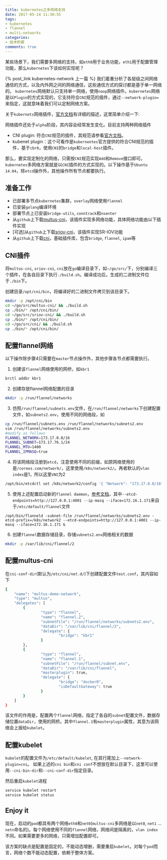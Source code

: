 ```yaml
---
title: kubernetes之多网络支持
date: 2017-05-14 11:30:55
tags:
- kubernetes
- flannel
- multi-networks
categories:
- 技术积累
comments: true
---
```

某些场景下，我们需要多网络的支持，如`eth0`用于业务功能，`eth1`用于配置管理功能，那么`kubernetes`下该如何实现呢？

{% post_link kubernetes-network 上一篇 %} 我们着重分析了各层级之间网络通信的方式，以及内外网之间的网络通信，这些通信方式的探讨都是基于单一网络的。
`kubernetes`网络默认只支持单一网络，使用`noop`网络插件。`kubernetes`网络是以`Plugin`的方式实现的，它支持符合`CNI`规范的插件，通过`--network-plugin=`来指定，这就意味着我们可以定制网络方案。

关于`kubernets`网络插件，[官方文档](https://kubernetes.io/docs/concepts/cluster-administration/network-plugins/)有详细的描述，这里简单介绍一下:

网络插件还处于`alpha`阶段，其内容会经常发生变化。目前支持两种网络插件

- CNI plugin: 符合`CNI`规范的插件，其规范请参看[官方文档](https://github.com/containernetworking/cni/blob/master/SPEC.md)。
- kubenet plugin：这个可看作是`kubernentes`官方提供的符合CNI规范的插件，基于`cbr0`，使用`CNI`的`bridge`和`local-host`插件。

那么，要实现定制化的网络，只需按`CNI`规范实现`Add`和`Remove`接口即可。`kubernetes`多网络方案就是以`CNI`插件的方式实现的。以下操作基于`Ubuntu 14.04`，除`etcd`操作外，其他操作所有节点都要执行。

## 准备工作

- 已部署多节点`kubernetes`集群，`overlay`网络使用`flannel`
- 已安装`golang`编译环境
- 部署节点上已安装`bridge-utils`, `conntrack`和`nsenter`
- 从`github`上下载[multus-cni](https://github.com/Intel-Corp/multus-cni)，该插件实现多网络功能，具体网络功能由以下插件实现
- [可选]从`github`上下载[sriov-cni](https://github.com/Intel-Corp/sriov-cni)，该插件实现SR-IOV功能
- 从`github`上下载[cni](https://github.com/containernetworking/cni)，基础插件库，包含`bridge`, `flannel`, `ipam`等

## CNI插件

将`multus-cni`, `sriov-cni`, `cni`放在`go`编译目录下，如`~/go/src/`下，分别编译三个插件，在各自目录下执行`./build.sh`。编译成功后，生成的二进制文件位于`./bin`下。

创建目录`/opt/cni/bin`，将编译好的二进制文件拷贝到该目录下。

```bash
mkdir -p /opt/cni/bin
cd ~/go/src/multus-cni/ && ./build.sh
cp ./bin/* /opt/cni/bin/
cd ~/go/src/sriov-cni/ && ./build.sh
cp ./bin/* /opt/cni/bin/
cd ~/go/src/cni/ && ./build.sh
cp ./bin/* /opt/cni/bin/
```

## 配置flannel网络

以下操作除步骤4只需要在`master`节点操作外，其他步骤各节点都需要执行。

1. 创建该`flannel`网络使用的网桥，如`kbr1`
```bash
brctl addbr kbr1
```
2. 创建存放flannel网络配置的目录
```bash
mkdir -p /run/flannel/networks
```
3. 仿照`/run/flannel/subnets.env`文件，在`/run/flannel/networks`下创建配置文件，如`subnets2.env`，使用不同的网络段，如
```bash
cp /run/flannel/subnets.env /run/flannel/networks/subnets2.env
vim /run/flannel/networks/subnets2.env
#modify as follows
FLANNEL_NETWORK=173.17.0.0/16
FLANNEL_SUBNET=173.17.76.1/24
FLANNEL_MTU=1400
FLANNEL_IPMASQ=true
```
4. 将该网络段注册到`etcd`，注意使用不同的前缀，如原网络使用的是`/coreos.com/network/`，这里使用`/k8s/network2/`。再者默认的`vlan index`是1，所以这里`VNI`为2
```bash
/opt/bin/etcdctl set /k8s/network2/config '{ "Network": "173.17.0.0/16", "Backend": { "Type": "vxlan", "VNI": 2 } }'
```
5. 使用上述配置启动新的`flannel daemon`，[参考文档](https://github.com/coreos/flannel/blob/master/Documentation/running.md#multiple-networks)，其中`--etcd-endpoints=http://127.0.0.1:4001 --ip-masq --iface=172.16.1.171`来自于`/etc/default/flannel`文件
```
/opt/bin/flanneld -subnet-file /run/flannel/networks/subnets2.env -etcd-prefix=/k8s/network2 --etcd-endpoints=http://127.0.0.1:4001 --ip-masq --iface=172.16.1.171 &
```
6. 创建`flannel`数据存储目录，存储`subnets2.env`网络相关的数据
```bash
mkdir -p /var/lib/cni/flannel/2
```

## 配置multus-cni

在`cni-conf-dir`(默认为`/etc/cni/net.d/`)下创建配置文件`test.conf`，其内容如下
```bash
{
    "name": "multus-demo-network",
    "type": "multus",
    "delegates": [
        {
                "type": "flannel",
                "name": "flannel.2",
                "subnetFile": "/run/flannel/networks/subnets2.env",
                "dataDir": "/var/lib/cni/flannel/2",
                "delegate": {
                        "bridge": "kbr1"
                }
        },
        {
                "type": "flannel",
                "name": "flannel.1",
                "subnetFile": "/run/flannel/subnet.env",
                "dataDir": "/var/lib/cni/flannel",
                "masterplugin": true,
                "delegate": {
                        "bridge": "docker0",
                        "isDefaultGateway": true
                }
        }
    ]
}
```
该文件的作用是，配置两个`flannel`网络，指定了各自的`subnet`配置文件，数据存储位置`dataDir`，使用的网桥。其中`flannel.1`有`masterplugin`属性，其意为该网络会上报给`kubelet`。

## 配置kubelet

`kubelet`的配置文件为`/etc/default/kubelet`, 在其行尾加上`--network-plugin=cni`。 如果上述的`cni bin`和`cni conf`不想放在默认目录下，这里可以使用`--cni-bin-dir`和`--cni-conf-dir`指定目录。

然后重启`kubelet`进程
```bash
service kubelet restart
service kubelet status
```

## Enjoy it

现在，启动的`pod`都具有两个网络`eth0`和`net0`(`multus-cni`多网络是以`net0`, `net1` ... `netn`命名的)。每个网络使用不同的`flannel`网络，网络间是隔离的，`vlan index`不同。如果需要更多的网络，只需增加配置即可。

该方案的缺点是配置是固定的，不能动态增删，需要重启`kubelet`。对每个`pod`而言，网络个数不能动态配置，依赖于整体方案。